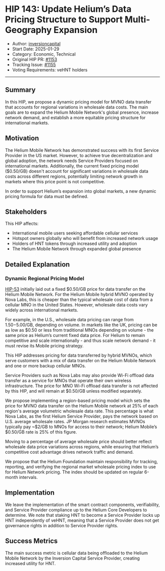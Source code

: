 # HIP 143: Update Helium’s Data Pricing Structure to Support Multi-Geography Expansion

- Author: [inversioncapital](https://github.com/inversioncapital)
- Start Date: 2025-01-29
- Category: Economic, Technical
- Original HIP PR: [#1153](https://github.com/helium/HIP/pull/1153)
- Tracking Issue: [#1155](https://github.com/helium/HIP/issues/1155)
- Voting Requirements: veHNT holders

---

## Summary

In this HIP, we propose a dynamic pricing model for MVNO data transfer that accounts for regional variations in wholesale data costs. The main goals are to expand the Helium Mobile Network's global presence, increase network demand, and establish a more equitable pricing structure for international markets.

## Motivation

The Helium Mobile Network has demonstrated success with its first Service Provider in the US market. However, to achieve true decentralization and global adoption, the network needs Service Providers focused on international markets. Additionally, the current fixed pricing model ($0.50/GB) doesn't account for significant variations in wholesale data costs across different regions, potentially limiting network growth in markets where this price point is not competitive.

In order to support Helium’s expansion into global markets, a new dynamic pricing formula for data must be defined.

## Stakeholders

This HIP affects:
- International mobile users seeking affordable cellular services
- Hotspot owners globally who will benefit from increased network usage
- Holders of HNT tokens through increased utility and adoption
- The Helium Mobile Network through expanded global presence

## Detailed Explanation

### Dynamic Regional Pricing Model

[HIP-53][hip-53] initially laid out a fixed $0.50/GB price for data transfer on the Helium Mobile Network. For the Helium Mobile hybrid MVNO operated by Nova Labs, this is cheaper than the typical wholesale cost of data from a cellular MNO in the United States. However, wholesale data costs vary widely across international markets.

For example, in the U.S., wholesale data pricing can range from $1.50-$5.00/GB, depending on volume. In markets like the UK, pricing can be as low as $0.50 or less from traditional MNOs depending on volume - the same price as Helium’s current fixed data price. For Helium to remain competitive and scale internationally - and thus scale network demand - it must revise its Mobile pricing strategy.

This HIP addresses pricing for data transferred by hybrid MVNOs, which serve customers with a mix of data transfer on the Helium Mobile Network and one or more backup cellular MNOs.

Service Providers such as Nova Labs may also provide Wi-Fi offload data transfer as a service for MNOs that operate their own wireless infrastructure. The price for MNO Wi-Fi offload data transfer is not affected by this HIP, and will remain at $0.50/GB unless modified separately.

We propose implementing a region-based pricing model which sets the price for MVNO data transfer on the Helium Mobile network at 25% of each region's average volumetric wholesale data rate. This percentage is what Nova Labs, as the first Helium Service Provider, pays the network based on U.S. average wholesale rates. JP Morgan research estimates MVNOs typically pay ~$2/GB to MNOs for access to their network; Helium Mobile’s $0.50/GB rate is 25% of this figure. 

Moving to a percentage of average wholesale price should better reflect wholesale data price variations across regions, while ensuring that Helium’s competitive cost advantage drives network traffic and demand.

We propose that the Helium Foundation maintain responsibility for tracking, reporting, and verifying the regional market wholesale pricing index to use for Helium Network pricing. The index should be updated on regular 6-month intervals.

## Implementation

We leave the implementation of the smart contract components, verifiability, and Service Provider compliance up to the Helium Core Developers to determine. We note that staking HNT to become a Service Provider locks up HNT independently of veHNT, meaning that a Service Provider does not get governance rights in addition to Service Provider rights.

## Success Metrics

The main success metric is cellular data being offloaded to the Helium Mobile Network by the Inversion Capital Service Provider, creating increased utility for HNT.

[hip-53]: ./0053-mobile-dao.md
